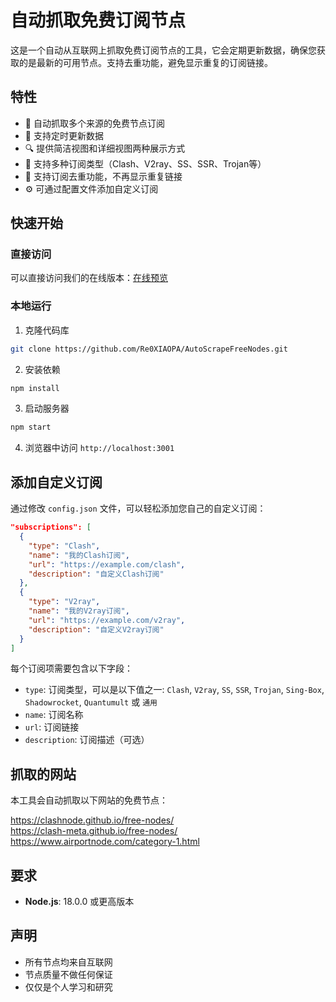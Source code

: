 # 自动抓取免费订阅节点

这是一个自动从互联网上抓取免费订阅节点的工具，它会定期更新数据，确保您获取的是最新的可用节点。支持去重功能，避免显示重复的订阅链接。

## 特性

- 🚀 自动抓取多个来源的免费节点订阅
- 🔄 支持定时更新数据
- 🔍 提供简洁视图和详细视图两种展示方式
- 🧰 支持多种订阅类型（Clash、V2ray、SS、SSR、Trojan等）
- 🔄 支持订阅去重功能，不再显示重复链接
- ⚙️ 可通过配置文件添加自定义订阅

## 快速开始

### 直接访问

可以直接访问我们的在线版本：[在线预览](https://asfn.awafuns.cn/)

### 本地运行

1. 克隆代码库
```bash
git clone https://github.com/Re0XIAOPA/AutoScrapeFreeNodes.git
```

2. 安装依赖
```bash
npm install
```

3. 启动服务器
```bash
npm start
```

4. 浏览器中访问 `http://localhost:3001`

## 添加自定义订阅

通过修改 `config.json` 文件，可以轻松添加您自己的自定义订阅：

```json
"subscriptions": [
  {
    "type": "Clash",
    "name": "我的Clash订阅",
    "url": "https://example.com/clash",
    "description": "自定义Clash订阅"
  },
  {
    "type": "V2ray",
    "name": "我的V2ray订阅",
    "url": "https://example.com/v2ray",
    "description": "自定义V2ray订阅"
  }
]
```

每个订阅项需要包含以下字段：
- `type`: 订阅类型，可以是以下值之一: `Clash`, `V2ray`, `SS`, `SSR`, `Trojan`, `Sing-Box`, `Shadowrocket`, `Quantumult` 或 `通用`
- `name`: 订阅名称
- `url`: 订阅链接
- `description`: 订阅描述（可选）

## 抓取的网站

本工具会自动抓取以下网站的免费节点：

https://clashnode.github.io/free-nodes/  
https://clash-meta.github.io/free-nodes/  
https://www.airportnode.com/category-1.html  

## 要求

- **Node.js**: 18.0.0 或更高版本

## 声明

- 所有节点均来自互联网
- 节点质量不做任何保证
- 仅仅是个人学习和研究